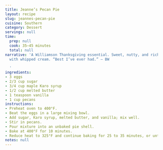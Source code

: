 ```yaml
---
title: Jeanne’s Pecan Pie
layout: recipe
slug: jeannes-pecan-pie
cuisine: Southern
category: Dessert
servings: null
time:
  prep: null
  cook: 35–45 minutes
  total: null
narrative: 'A Williamson Thanksgiving essential. Sweet, nutty, and rich — best served
  with whipped cream. “Best I’ve ever had.” — BW

  '
ingredients:
- 3 eggs
- 2/3 cup sugar
- 3/4 cup maple Karo syrup
- 1/2 cup melted butter
- 1 teaspoon vanilla
- 1 cup pecans
instructions:
- Preheat oven to 400°F.
- Beat the eggs in a large mixing bowl.
- Add sugar, Karo syrup, melted butter, and vanilla; mix well.
- Stir in pecans.
- Pour mixture into an unbaked pie shell.
- Bake at 400°F for 10 minutes.
- Reduce heat to 325°F and continue baking for 25 to 35 minutes, or until set.
notes: null
---
```

